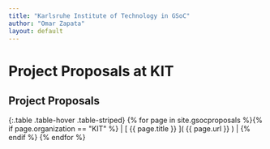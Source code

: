 ```yaml
---
title: "Karlsruhe Institute of Technology in GSoC"
author: "Omar Zapata"
layout: default
---
```

# Project Proposals at KIT

## Project Proposals

{:.table .table-hover .table-striped}
{% for page in site.gsocproposals %}{% if page.organization == "KIT" %} | [ {{ page.title }} ]( {{ page.url }} ) | {% endif %}
{% endfor %}
